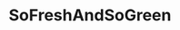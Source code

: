---
title: SoFreshAndSoGreen
slug: so-fresh-and-so-green
github_link: https://github.com/johnkeith/sofreshandsogreen
demo_preview: http://sofreshandsogreen.herokuapp.com/
demo_screenshot: 
description: Minimal, but oh so fresh and green.
---
